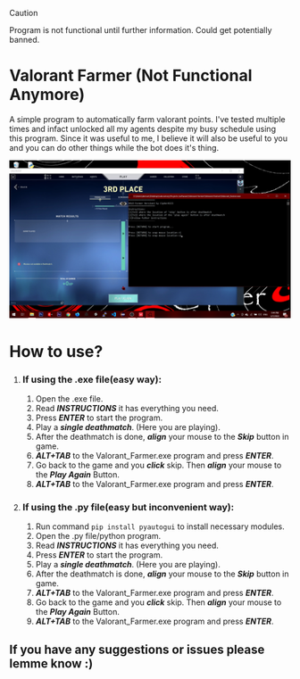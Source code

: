 > [!CAUTION]
> Program is not functional until further information. Could get potentially banned.

# Valorant Farmer (Not Functional Anymore) #
A simple program to automatically farm valorant points. I've tested multiple times and infact unlocked all my agents despite my busy schedule using this program. 
Since it was useful to me, I believe it will also be useful to you and you can do other things while the bot does it's thing.

<p align='center'><img src='https://raw.githubusercontent.com/CipherKill/ValorantFarmer/main/screenshots/vfarmer.jpg' width='700px'></img></p>


# How to use? #
1. ### If using the .exe file(easy way): ###
    1. Open the .exe file.
    2. Read ***INSTRUCTIONS*** it has everything you need.
    3. Press ***ENTER*** to start the program.
    4. Play a ***single deathmatch***. (Here you are playing).
    5. After the deathmatch is done, ***align*** your mouse to the ***Skip*** button in game.
    6. ***ALT+TAB*** to the Valorant_Farmer.exe program and press ***ENTER***.
    7. Go back to the game and you ***click*** skip. Then ***align*** your mouse to the ***Play Again*** Button.
    8. ***ALT+TAB*** to the Valorant_Farmer.exe program and press ***ENTER***.

2. ### If using the .py file(easy but inconvenient way): ###
    1. Run command `pip install pyautogui` to install necessary modules.
    2. Open the .py file/python program.
    3. Read ***INSTRUCTIONS*** it has everything you need.
    4. Press ***ENTER*** to start the program.
    5. Play a ***single deathmatch***. (Here you are playing).
    6. After the deathmatch is done, ***align*** your mouse to the ***Skip*** button in game.
    7. ***ALT+TAB*** to the Valorant_Farmer.exe program and press ***ENTER***.
    8. Go back to the game and you ***click*** skip. Then ***align*** your mouse to the ***Play Again*** Button.
    9. ***ALT+TAB*** to the Valorant_Farmer.exe program and press ***ENTER***.

## If you have any suggestions or issues please lemme know :)
